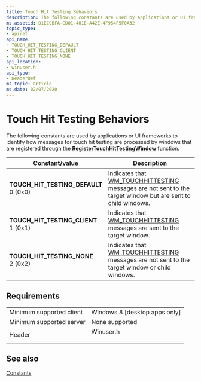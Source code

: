 ```yaml
---
title: Touch Hit Testing Behaviors
description: The following constants are used by applications or UI frameworks to identify how messages for touch hit testing are processed by windows that are registered through the RegisterTouchHitTestingWindow function.
ms.assetid: D1ECCBFA-CD01-401E-A42E-4F954F5F0A32
topic_type:
- apiref
api_name:
- TOUCH_HIT_TESTING_DEFAULT
- TOUCH_HIT_TESTING_CLIENT
- TOUCH_HIT_TESTING_NONE
api_location:
- winuser.h
api_type:
- HeaderDef
ms.topic: article
ms.date: 02/07/2020
---
```


# Touch Hit Testing Behaviors

The following constants are used by applications or UI frameworks to identify how messages for touch hit testing are processed by windows that are registered through the [**RegisterTouchHitTestingWindow**](https://msdn.microsoft.com/library/windows/desktop/hh437252) function.

| Constant/value | Description |
|---|---|
| **TOUCH_HIT_TESTING_DEFAULT**</dt> <dt>0 (0x0) | Indicates that [WM_TOUCHHITTESTING](../inputmsg/wm-touchhittesting.md) messages are not sent to the target window but are sent to child windows.<br/> |
| **TOUCH_HIT_TESTING_CLIENT**</dt> <dt>1 (0x1)    | Indicates that [WM_TOUCHHITTESTING](../inputmsg/wm-touchhittesting.md) messages are sent to the target window.<br/>                                   |
| **TOUCH_HIT_TESTING_NONE**</dt> <dt>2 (0x2)          | Indicates that [WM_TOUCHHITTESTING](../inputmsg/wm-touchhittesting.md) messages are not sent to the target window or child windows.<br/>              |

## Requirements

|                                     |                                                                                      |
|-------------------------------------|--------------------------------------------------------------------------------------|
| Minimum supported client<br/> | Windows 8 \[desktop apps only\]<br/>                                           |
| Minimum supported server<br/> | None supported<br/>                                                            |
| Header<br/>                   | <dl> <dt>Winuser.h |

## See also

<dl> <dt>

[Constants](constants.md)
